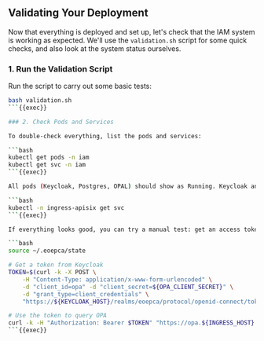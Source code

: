 
## Validating Your Deployment

Now that everything is deployed and set up, let's check that the IAM system is working as expected. We'll use the `validation.sh` script for some quick checks, and also look at the system status ourselves.

### 1. Run the Validation Script

Run the script to carry out some basic tests:

```bash
bash validation.sh
```{{exec}}

### 2. Check Pods and Services

To double-check everything, list the pods and services:

```bash
kubectl get pods -n iam
kubectl get svc -n iam
```{{exec}}

All pods (Keycloak, Postgres, OPAL) should show as Running. Keycloak and OPA services should be `ClusterIP` type, as ingress handles external access. Also, check the APISIX services:

```bash
kubectl -n ingress-apisix get svc
```{{exec}}

If everything looks good, you can try a manual test: get an access token for the test user and call OPA.

```bash
source ~/.eoepca/state

# Get a token from Keycloak
TOKEN=$(curl -k -X POST \
    -H "Content-Type: application/x-www-form-urlencoded" \
    -d "client_id=opa" -d "client_secret=${OPA_CLIENT_SECRET}" \
    -d "grant_type=client_credentials" \
    "https://${KEYCLOAK_HOST}/realms/eoepca/protocol/openid-connect/token" | jq -r .access_token)

# Use the token to query OPA
curl -k -H "Authorization: Bearer $TOKEN" "https://opa.${INGRESS_HOST}:6443/v1/data"
```{{exec}}
